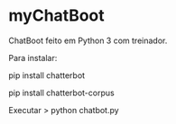 # myChatBoot
ChatBoot feito em Python 3 com treinador.

Para instalar:

pip install chatterbot

pip install chatterbot-corpus

Executar > python chatbot.py
